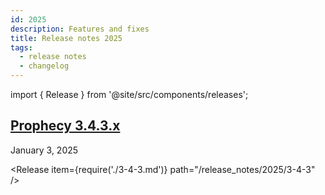 ```yaml
---
id: 2025
description: Features and fixes
title: Release notes 2025
tags:
  - release notes
  - changelog
---
```


import { Release } from '@site/src/components/releases';

## [Prophecy 3.4.3.x](docs/release_notes/2025/3-4-3.md)

January 3, 2025

<Release item={require('./3-4-3.md')} path="/release_notes/2025/3-4-3" />
